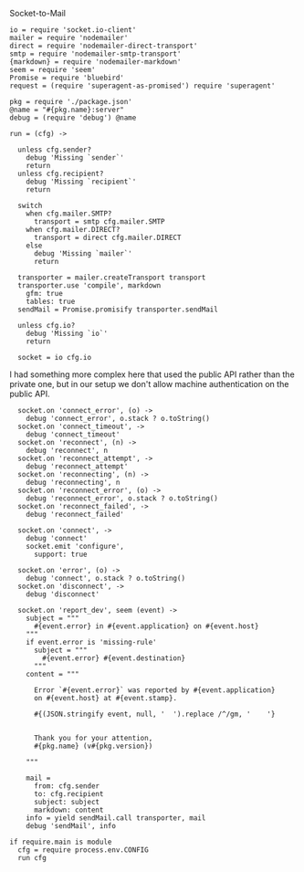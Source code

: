 Socket-to-Mail

    io = require 'socket.io-client'
    mailer = require 'nodemailer'
    direct = require 'nodemailer-direct-transport'
    smtp = require 'nodemailer-smtp-transport'
    {markdown} = require 'nodemailer-markdown'
    seem = require 'seem'
    Promise = require 'bluebird'
    request = (require 'superagent-as-promised') require 'superagent'

    pkg = require './package.json'
    @name = "#{pkg.name}:server"
    debug = (require 'debug') @name

    run = (cfg) ->

      unless cfg.sender?
        debug 'Missing `sender`'
        return
      unless cfg.recipient?
        debug 'Missing `recipient`'
        return

      switch
        when cfg.mailer.SMTP?
          transport = smtp cfg.mailer.SMTP
        when cfg.mailer.DIRECT?
          transport = direct cfg.mailer.DIRECT
        else
          debug 'Missing `mailer`'
          return

      transporter = mailer.createTransport transport
      transporter.use 'compile', markdown
        gfm: true
        tables: true
      sendMail = Promise.promisify transporter.sendMail

      unless cfg.io?
        debug 'Missing `io`'
        return

      socket = io cfg.io

I had something more complex here that used the public API rather than the private one, but in our setup we don't allow machine authentication on the public API.

      socket.on 'connect_error', (o) ->
        debug 'connect_error', o.stack ? o.toString()
      socket.on 'connect_timeout', ->
        debug 'connect_timeout'
      socket.on 'reconnect', (n) ->
        debug 'reconnect', n
      socket.on 'reconnect_attempt', ->
        debug 'reconnect_attempt'
      socket.on 'reconnecting', (n) ->
        debug 'reconnecting', n
      socket.on 'reconnect_error', (o) ->
        debug 'reconnect_error', o.stack ? o.toString()
      socket.on 'reconnect_failed', ->
        debug 'reconnect_failed'

      socket.on 'connect', ->
        debug 'connect'
        socket.emit 'configure',
          support: true

      socket.on 'error', (o) ->
        debug 'connect', o.stack ? o.toString()
      socket.on 'disconnect', ->
        debug 'disconnect'

      socket.on 'report_dev', seem (event) ->
        subject = """
          #{event.error} in #{event.application} on #{event.host}
        """
        if event.error is 'missing-rule'
          subject = """
            #{event.error} #{event.destination}
          """
        content = """

          Error `#{event.error}` was reported by #{event.application}
          on #{event.host} at #{event.stamp}.

          #{(JSON.stringify event, null, '  ').replace /^/gm, '    '}


          Thank you for your attention,
          #{pkg.name} (v#{pkg.version})

        """

        mail =
          from: cfg.sender
          to: cfg.recipient
          subject: subject
          markdown: content
        info = yield sendMail.call transporter, mail
        debug 'sendMail', info

    if require.main is module
      cfg = require process.env.CONFIG
      run cfg
